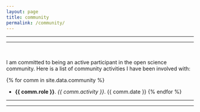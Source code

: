 ```yaml
---
layout: page
title: community
permalink: /community/
---
```


***
***
<br>

I am committed to being an active participant in the open science community. Here is a list of community activities I have been involved with:

{% for comm in site.data.community %}
- **{{ comm.role }}**. *{{ comm.activity }}*. {{ comm.date }}
{% endfor %}

***
***
